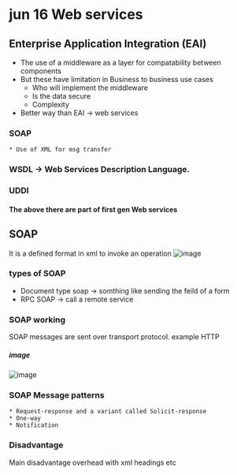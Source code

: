 # jun 16 Web services
## Enterprise Application Integration (EAI)
  * The use of a middleware as a layer for compatability between components
  *  But these have limitation in Business to business use cases
      *  Who will implement the middleware
      *  Is the data secure
      *  Complexity
  *  Better way than EAI -> web services
### SOAP
    * Use of XML for msg transfer
    
### WSDL ->  Web Services Description Language.
### UDDI

#### The above there are part of first gen Web services

## SOAP 
It is a defined format in xml to invoke an operation
![image](https://github.com/ronitwilson/system-design/assets/9934360/9295cef5-edee-41d4-a80a-60031e7026c9)


### types of SOAP
  * Document type soap -> somthing like sending the feild of a form
  * RPC SOAP -> call a remote service

### SOAP working
SOAP messages are sent over transport protocol.  example HTTP 

##### image 
![image](https://github.com/ronitwilson/system-design/assets/9934360/9123d819-eb78-43b2-811f-6896f98289e3)

### SOAP Message patterns
    * Request-response and a variant called Solicit-response
    * One-way
    * Notification

### Disadvantage 
Main disadvantage overhead with xml headings etc
